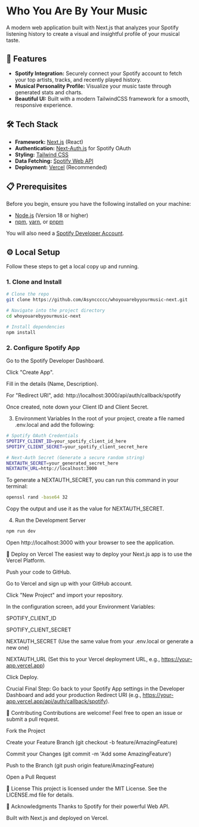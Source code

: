 # Who You Are By Your Music

A modern web application built with Next.js that analyzes your Spotify listening history to create a visual and insightful profile of your musical taste.

## 🚀 Features

*   **Spotify Integration:** Securely connect your Spotify account to fetch your top artists, tracks, and recently played history.
*   **Musical Personality Profile:** Visualize your music taste through generated stats and charts.
*   **Beautiful UI:** Built with a modern TailwindCSS framework for a smooth, responsive experience.

## 🛠️ Tech Stack

*   **Framework:** [Next.js](https://nextjs.org/) (React)
*   **Authentication:** [Next-Auth.js](https://next-auth.js.org/) for Spotify OAuth
*   **Styling:** [Tailwind CSS](https://tailwindcss.com/)
*   **Data Fetching:** [Spotify Web API](https://developer.spotify.com/documentation/web-api/)
*   **Deployment:** [Vercel](https://vercel.com/) (Recommended)

## 📋 Prerequisites

Before you begin, ensure you have the following installed on your machine:
*   [Node.js](https://nodejs.org/) (Version 18 or higher)
*   [npm](https://www.npmjs.com/), [yarn](https://yarnpkg.com/), or [pnpm](https://pnpm.io/)

You will also need a [Spotify Developer Account](https://developer.spotify.com/dashboard/).

## ⚙️ Local Setup

Follow these steps to get a local copy up and running.

### 1. Clone and Install

```bash
# Clone the repo
git clone https://github.com/Asynccccc/whoyouarebyyourmusic-next.git

# Navigate into the project directory
cd whoyouarebyyourmusic-next

# Install dependencies
npm install
```

### 2. Configure Spotify App
Go to the Spotify Developer Dashboard.

Click "Create App".

Fill in the details (Name, Description).

For "Redirect URI", add: http://localhost:3000/api/auth/callback/spotify

Once created, note down your Client ID and Client Secret.

3. Environment Variables
In the root of your project, create a file named .env.local and add the following:

```bash
# Spotify OAuth Credentials
SPOTIFY_CLIENT_ID=your_spotify_client_id_here
SPOTIFY_CLIENT_SECRET=your_spotify_client_secret_here

# Next-Auth Secret (Generate a secure random string)
NEXTAUTH_SECRET=your_generated_secret_here
NEXTAUTH_URL=http://localhost:3000
```

To generate a NEXTAUTH_SECRET, you can run this command in your terminal:

```bash
openssl rand -base64 32
```

Copy the output and use it as the value for NEXTAUTH_SECRET.

4. Run the Development Server

```bash
npm run dev
```
Open http://localhost:3000 with your browser to see the application.

🚀 Deploy on Vercel
The easiest way to deploy your Next.js app is to use the Vercel Platform.

Push your code to GitHub.

Go to Vercel and sign up with your GitHub account.

Click "New Project" and import your repository.

In the configuration screen, add your Environment Variables:

SPOTIFY_CLIENT_ID

SPOTIFY_CLIENT_SECRET

NEXTAUTH_SECRET (Use the same value from your .env.local or generate a new one)

NEXTAUTH_URL (Set this to your Vercel deployment URL, e.g., https://your-app.vercel.app)

Click Deploy.

Crucial Final Step: Go back to your Spotify App settings in the Developer Dashboard and add your production Redirect URI (e.g., https://your-app.vercel.app/api/auth/callback/spotify).

🤝 Contributing
Contributions are welcome! Feel free to open an issue or submit a pull request.

Fork the Project

Create your Feature Branch (git checkout -b feature/AmazingFeature)

Commit your Changes (git commit -m 'Add some AmazingFeature')

Push to the Branch (git push origin feature/AmazingFeature)

Open a Pull Request

📜 License
This project is licensed under the MIT License. See the LICENSE.md file for details.

🙏 Acknowledgments
Thanks to Spotify for their powerful Web API.

Built with Next.js and deployed on Vercel.